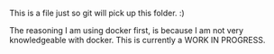 This is a file just so git will pick up this folder. :)

The reasoning I am using docker first, is because I am not very knowledgeable with docker.
This is currently a WORK IN PROGRESS.